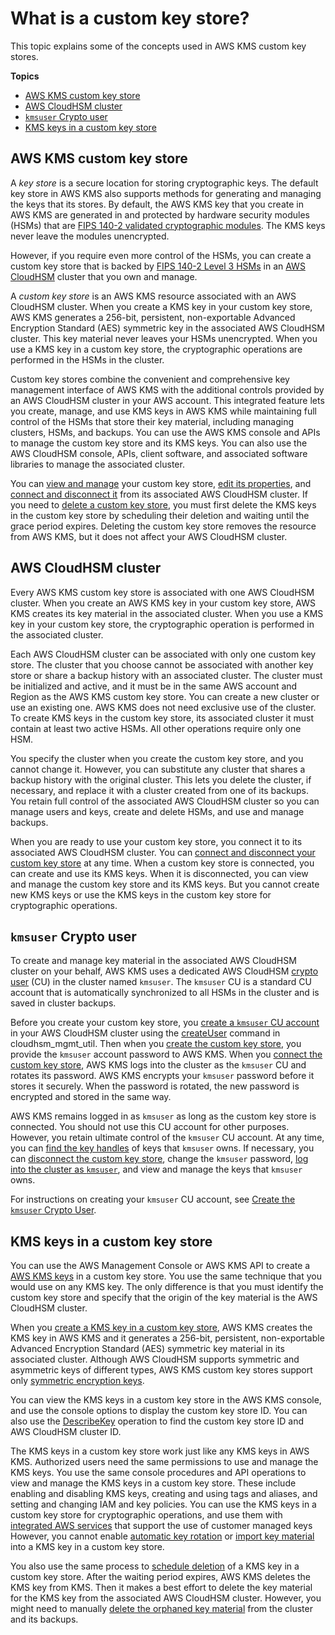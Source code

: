 # What is a custom key store?<a name="key-store-concepts"></a>

This topic explains some of the concepts used in AWS KMS custom key stores\.

**Topics**
+ [AWS KMS custom key store](#concept-custom-key-store)
+ [AWS CloudHSM cluster](#concept-cluster)
+ [`kmsuser` Crypto user](#concept-kmsuser)
+ [KMS keys in a custom key store](#concept-cmk-key-store)

## AWS KMS custom key store<a name="concept-custom-key-store"></a>

A *key store* is a secure location for storing cryptographic keys\. The default key store in AWS KMS also supports methods for generating and managing the keys that its stores\. By default, the AWS KMS key that you create in AWS KMS are generated in and protected by hardware security modules \(HSMs\) that are [FIPS 140\-2 validated cryptographic modules](https://csrc.nist.gov/projects/cryptographic-module-validation-program/Certificate/3139)\. The KMS keys never leave the modules unencrypted\.

However, if you require even more control of the HSMs, you can create a custom key store that is backed by [FIPS 140\-2 Level 3 HSMs](https://docs.aws.amazon.com/cloudhsm/latest/userguide/compliance.html) in an [AWS CloudHSM](https://docs.aws.amazon.com/cloudhsm/latest/userguide/) cluster that you own and manage\.

A *custom key store* is an AWS KMS resource associated with an AWS CloudHSM cluster\. When you create a KMS key in your custom key store, AWS KMS generates a 256\-bit, persistent, non\-exportable Advanced Encryption Standard \(AES\) symmetric key in the associated AWS CloudHSM cluster\. This key material never leaves your HSMs unencrypted\. When you use a KMS key in a custom key store, the cryptographic operations are performed in the HSMs in the cluster\.

Custom key stores combine the convenient and comprehensive key management interface of AWS KMS with the additional controls provided by an AWS CloudHSM cluster in your AWS account\. This integrated feature lets you create, manage, and use KMS keys in AWS KMS while maintaining full control of the HSMs that store their key material, including managing clusters, HSMs, and backups\. You can use the AWS KMS console and APIs to manage the custom key store and its KMS keys\. You can also use the AWS CloudHSM console, APIs, client software, and associated software libraries to manage the associated cluster\.

You can [view and manage](manage-keystore.md) your custom key store, [edit its properties](update-keystore.md), and [connect and disconnect it](disconnect-keystore.md) from its associated AWS CloudHSM cluster\. If you need to [delete a custom key store](delete-keystore.md#delete-keystore-console), you must first delete the KMS keys in the custom key store by scheduling their deletion and waiting until the grace period expires\. Deleting the custom key store removes the resource from AWS KMS, but it does not affect your AWS CloudHSM cluster\.

## AWS CloudHSM cluster<a name="concept-cluster"></a>

Every AWS KMS custom key store is associated with one AWS CloudHSM cluster\. When you create an AWS KMS key in your custom key store, AWS KMS creates its key material in the associated cluster\. When you use a KMS key in your custom key store, the cryptographic operation is performed in the associated cluster\.

Each AWS CloudHSM cluster can be associated with only one custom key store\. The cluster that you choose cannot be associated with another key store or share a backup history with an associated cluster\. The cluster must be initialized and active, and it must be in the same AWS account and Region as the AWS KMS custom key store\. You can create a new cluster or use an existing one\. AWS KMS does not need exclusive use of the cluster\. To create KMS keys in the custom key store, its associated cluster it must contain at least two active HSMs\. All other operations require only one HSM\.

You specify the cluster when you create the custom key store, and you cannot change it\. However, you can substitute any cluster that shares a backup history with the original cluster\. This lets you delete the cluster, if necessary, and replace it with a cluster created from one of its backups\. You retain full control of the associated AWS CloudHSM cluster so you can manage users and keys, create and delete HSMs, and use and manage backups\. 

When you are ready to use your custom key store, you connect it to its associated AWS CloudHSM cluster\. You can [connect and disconnect your custom key store](disconnect-keystore.md) at any time\. When a custom key store is connected, you can create and use its KMS keys\. When it is disconnected, you can view and manage the custom key store and its KMS keys\. But you cannot create new KMS keys or use the KMS keys in the custom key store for cryptographic operations\.

## `kmsuser` Crypto user<a name="concept-kmsuser"></a>

To create and manage key material in the associated AWS CloudHSM cluster on your behalf, AWS KMS uses a dedicated AWS CloudHSM [crypto user](https://docs.aws.amazon.com/cloudhsm/latest/userguide/hsm-users.html#crypto-user) \(CU\) in the cluster named `kmsuser`\. The `kmsuser` CU is a standard CU account that is automatically synchronized to all HSMs in the cluster and is saved in cluster backups\. 

Before you create your custom key store, you [create a `kmsuser` CU account](create-keystore.md#before-keystore) in your AWS CloudHSM cluster using the [createUser](https://docs.aws.amazon.com/cloudhsm/latest/userguide/cloudhsm_mgmt_util-createUser.html) command in cloudhsm\_mgmt\_util\. Then when you [create the custom key store](create-keystore.md), you provide the `kmsuser` account password to AWS KMS\. When you [connect the custom key store](disconnect-keystore.md), AWS KMS logs into the cluster as the `kmsuser` CU and rotates its password\. AWS KMS encrypts your `kmsuser` password before it stores it securely\. When the password is rotated, the new password is encrypted and stored in the same way\.

AWS KMS remains logged in as `kmsuser` as long as the custom key store is connected\. You should not use this CU account for other purposes\. However, you retain ultimate control of the `kmsuser` CU account\. At any time, you can [find the key handles](find-key-material.md#find-handle-for-cmk-id) of keys that `kmsuser` owns\. If necessary, you can [disconnect the custom key store](disconnect-keystore.md), change the `kmsuser` password, [log into the cluster as `kmsuser`](fix-keystore.md#fix-login-as-kmsuser), and view and manage the keys that `kmsuser` owns\.

For instructions on creating your `kmsuser` CU account, see [Create the `kmsuser` Crypto User](create-keystore.md#before-keystore)\.

## KMS keys in a custom key store<a name="concept-cmk-key-store"></a>

You can use the AWS Management Console or AWS KMS API to create a [AWS KMS keys](concepts.md#kms_keys) in a custom key store\. You use the same technique that you would use on any KMS key\. The only difference is that you must identify the custom key store and specify that the origin of the key material is the AWS CloudHSM cluster\. 

When you [create a KMS key in a custom key store](create-cmk-keystore.md), AWS KMS creates the KMS key in AWS KMS and it generates a 256\-bit, persistent, non\-exportable Advanced Encryption Standard \(AES\) symmetric key material in its associated cluster\. Although AWS CloudHSM supports symmetric and asymmetric keys of different types, AWS KMS custom key stores support only [symmetric encryption keys](concepts.md#symmetric-cmks)\.

You can view the KMS keys in a custom key store in the AWS KMS console, and use the console options to display the custom key store ID\. You can also use the [DescribeKey](https://docs.aws.amazon.com/kms/latest/APIReference/API_DescribeKey.html) operation to find the custom key store ID and AWS CloudHSM cluster ID\.

The KMS keys in a custom key store work just like any KMS keys in AWS KMS\. Authorized users need the same permissions to use and manage the KMS keys\. You use the same console procedures and API operations to view and manage the KMS keys in a custom key store\. These include enabling and disabling KMS keys, creating and using tags and aliases, and setting and changing IAM and key policies\. You can use the KMS keys in a custom key store for cryptographic operations, and use them with [integrated AWS services](service-integration.md) that support the use of customer managed keys However, you cannot enable [automatic key rotation](rotate-keys.md) or [import key material](importing-keys.md) into a KMS key in a custom key store\. 

You also use the same process to [schedule deletion](delete-cmk-keystore.md) of a KMS key in a custom key store\. After the waiting period expires, AWS KMS deletes the KMS key from KMS\. Then it makes a best effort to delete the key material for the KMS key from the associated AWS CloudHSM cluster\. However, you might need to manually [delete the orphaned key material](fix-keystore.md#fix-keystore-orphaned-key) from the cluster and its backups\.